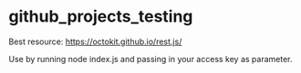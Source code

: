 # github_projects_testing

Best resource: https://octokit.github.io/rest.js/

Use by running node index.js and passing in your access key as parameter.
